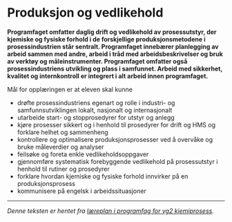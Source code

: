 Produksjon og vedlikehold
=========================
**Programfaget omfatter daglig drift og vedlikehold av prosessutstyr, der kjemiske og fysiske forhold i de forskjellige produksjonsmetodene i prosessindustrien står sentralt. Programfaget innebærer planlegging av arbeid sammen med andre, arbeid i tråd med arbeidsbeskrivelser og bruk av verktøy og måleinstrumenter. Programfaget omfatter også prosessindustriens utvikling og plass i samfunnet. Arbeid med sikkerhet, kvalitet og internkontroll er integrert i alt arbeid innen programfaget.**

Mål for opplæringen er at eleven skal kunne
 * drøfte prosessindustriens egenart og rolle i industri- og samfunnsutviklingen lokalt, nasjonalt og internasjonalt
 * utarbeide start- og stopprosedyrer for utstyr og anlegg
 * kjøre prosesser sikkert og i henhold til prosedyrer for drift og HMS og forklare helhet og sammenheng
 * kontrollere og optimalisere produksjonsprosesser ved å overvåke og bruke måleverdier og analyser
 * feilsøke og foreta enkle vedlikeholdsoppgaver
 * gjennomføre systematisk forebyggende vedlikehold på prosessutstyr i henhold til rutiner og prosedyrer
 * forklare hvordan kjemiske og fysiske forhold innvirker på en produksjonsprosess
 * kommunisere på engelsk i arbeidssituasjoner

---
 
*Denne teksten er hentet fra [læreplan i programfag for vg2 kjemiprosess](http://www.udir.no/kl06/KJP2-01/).*